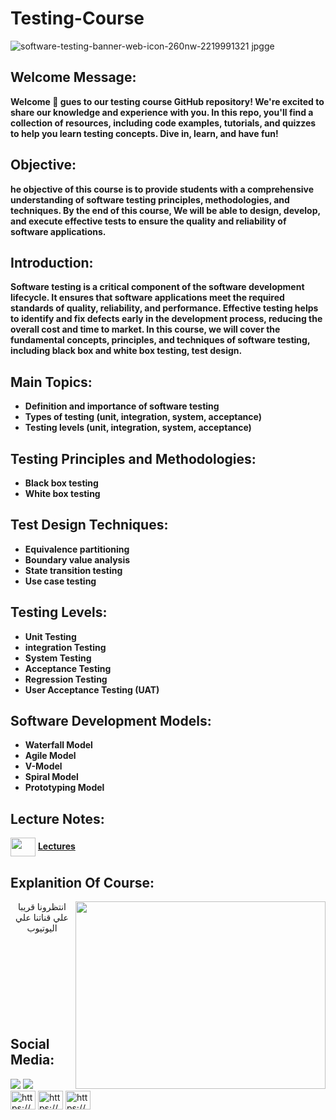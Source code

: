# Testing-Course
![software-testing-banner-web-icon-260nw-2219991321 jpgge](https://github.com/user-attachments/assets/aeca5b38-d21c-487e-bcdc-4bde8e733f9a)
## Welcome Message:
<b>
<P>Welcome 👋 gues to our testing course GitHub repository! We're excited to share our knowledge and experience with you. In this repo, you'll find a collection of resources, including code examples, tutorials, and quizzes to help you learn testing concepts. Dive in, learn, and have fun!</P>
</b>

## Objective:
<b>
<P>he objective of this course is to provide students with a comprehensive understanding of software testing principles, methodologies, and techniques. By the end of this course, We will be able to design, develop, and execute effective tests to ensure the quality and reliability of software applications.</P></b>

## Introduction:
<b><p>Software testing is a critical component of the software development lifecycle. It ensures that software applications meet the required standards of quality, reliability, and performance. Effective testing helps to identify and fix defects early in the development process, reducing the overall cost and time to market. In this course, we will cover the fundamental concepts, principles, and techniques of software testing, including black box and white box testing, test design.</p></b>

## Main Topics:
<b>
   <ul>
     <li>Definition and importance of software testing</li>
     <li>Types of testing (unit, integration, system, acceptance)</li>
     <li>Testing levels (unit, integration, system, acceptance)
   </ul>
</b>

## Testing Principles and Methodologies:
<b>
  <ul>
    <li>Black box testing</li>
    <li>White box testing</li>
   </ul> 
</b>

## Test Design Techniques:
<b>
  <ul>
    <li>Equivalence partitioning</li>
    <li>Boundary value analysis</li>
    <li>State transition testing</li>
    <li>Use case testing</li>
  </ul>
</b>

## Testing Levels:
<b>
  <ul>
    <li>Unit Testing</li>
    <li>integration Testing</li>
    <li>System Testing</li>
    <li>Acceptance Testing</li>
    <li>Regression Testing</li>
    <li>User Acceptance Testing (UAT)</li>
  </ul>
</b>

## Software Development Models:
<b>
  <ul>
    <li>Waterfall Model</li>
    <li>Agile Model</li>
    <li>V-Model</li>
    <li>Spiral Model</li>
    <li>Prototyping Model</li>
  </ul>
</b>

## Lecture Notes: 
<img align="center" src="https://github.com/user-attachments/assets/00735e9d-24f8-4cc6-bcdf-521075390b64"  height="30" width="40" style="max-width: 100%;">  
<a href="https://drive.google.com/file/d/1K8psLc60sLBk8izq8gYvAgBkKcoYZ1yz/view?usp=drive_link" > <b> 
Lectures </b>  </a>

## Explanition Of Course:
<img src="https://github.com/user-attachments/assets/e2f9c9f9-ba1a-4a2c-b664-f45e22dee8af" align="right" width="400px" height="300px" j>
<div align="center">انتظرونا قريبا علي قناتنا علي اليوتيوب</div>
<br>
<br>
<br>
<br>
<br>
<br>
<br>
<br>



## Social Media:
<div >
   <img src="https://camo.githubusercontent.com/36abca4bcab1c9e2880505b22da85c7a7ab901dc58d159f31a1684685ec9af71/68747470733a2f2f696d672e736869656c64732e696f2f62616467652f476d61696c2d3333333333333f7374796c653d666f722d7468652d6261646765266c6f676f3d676d61696c266c6f676f436f6c6f723d726564" style="max-width: 100%;">
<img src="https://camo.githubusercontent.com/591c02e8ff595d43e0b35b1b29aed639a7154b959cd8f8c854b9e176d885b094/68747470733a2f2f696d672e736869656c64732e696f2f62616467652f4c696e6b6564496e2d3030373742353f7374796c653d666f722d7468652d6261646765266c6f676f3d6c696e6b6564696e266c6f676f436f6c6f723d7768697465" style="max-width: 100%;">
</div>

<div   display="flex" aline="center"> 
<img align="center" src="https://raw.githubusercontent.com/rahuldkjain/github-profile-readme-generator/master/src/images/icons/Social/linked-in-alt.svg" alt="https://www.linkedin.com/in/abdallah-salah-900a2a244" height="30" width="40" style="max-width: 100%;">

<img align="center" src="https://raw.githubusercontent.com/rahuldkjain/github-profile-readme-generator/master/src/images/icons/Social/facebook.svg" alt="https://www.facebook.com/profile.php?id=100012512075833&amp;mibextid=zbwkwl" height="30" width="40" style="max-width: 100%;">

<img align="center" src="https://raw.githubusercontent.com/rahuldkjain/github-profile-readme-generator/master/src/images/icons/Social/youtube.svg" alt="https://www.facebook.com/profile.php?id=100012512075833&amp;mibextid=zbwkwl" height="30" width="40" style="max-width: 100%;">
</div>


